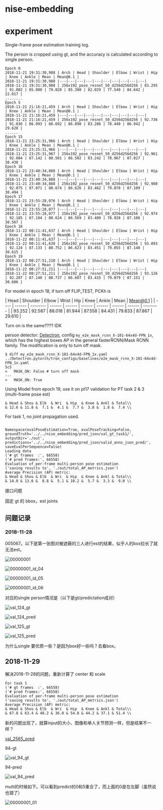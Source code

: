 # nise-embedding



# experiment

Single-frame pose estimation training log. 

The person is cropped using gt, and the  accuracy is calculated according to single person.

```
Epoch 0
2018-11-21 19:31:30,988 | Arch | Head | Shoulder | Elbow | Wrist | Hip | Knee | Ankle | Mean | Mean@0.1 |
2018-11-21 19:31:30,988 |---|---|---|---|---|---|---|---|---|---|
2018-11-21 19:31:30,988 | 256x192_pose_resnet_50_d256d256d256 | 83.295 | 91.002 | 85.800 | 79.028 | 85.300 | 82.029 | 77.540 | 84.642 | 22.017 |
........
Epoch 5
2018-11-21 21:16:21,459 | Arch | Head | Shoulder | Elbow | Wrist | Hip | Knee | Ankle | Mean | Mean@0.1 |
2018-11-21 21:16:21,459 |---|---|---|---|---|---|---|---|---|---|
2018-11-21 21:16:21,459 | 256x192_pose_resnet_50_d256d256d256 | 92.736 | 91.836 | 86.993 | 80.692 | 86.890 | 83.286 | 78.440 | 86.942 | 29.620 |
......
Epoch 15
2018-11-21 23:25:31,966 | Arch | Head | Shoulder | Elbow | Wrist | Hip | Knee | Ankle | Mean | Mean@0.1 |
2018-11-21 23:25:31,966 |---|---|---|---|---|---|---|---|---|---|
2018-11-21 23:25:31,967 | 256x192_pose_resnet_50_d256d256d256 | 92.961 | 92.084 | 87.142 | 80.501 | 86.502 | 83.242 | 78.967 | 87.027 | 30.438 |
Epoch 16
2018-11-21 23:40:34,888 | Arch | Head | Shoulder | Elbow | Wrist | Hip | Knee | Ankle | Mean | Mean@0.1 |
2018-11-21 23:40:34,888 |---|---|---|---|---|---|---|---|---|---|
2018-11-21 23:40:34,888 | 256x192_pose_resnet_50_d256d256d256 | 92.980 | 92.075 | 87.071 | 80.674 | 86.626 | 83.462 | 79.078 | 87.109 | 30.494 |
Epoch 17
2018-11-21 23:55:28,076 | Arch | Head | Shoulder | Elbow | Wrist | Hip | Knee | Ankle | Mean | Mean@0.1 |
2018-11-21 23:55:28,077 |---|---|---|---|---|---|---|---|---|---|
2018-11-21 23:55:28,077 | 256x192_pose_resnet_50_d256d256d256 | 92.974 | 92.185 | 87.184 | 80.624 | 86.569 | 83.400 | 78.928 | 87.106 | 30.567 |
Epoch 18
2018-11-22 00:11:41,637 | Arch | Head | Shoulder | Elbow | Wrist | Hip | Knee | Ankle | Mean | Mean@0.1 |
2018-11-22 00:11:41,637 |---|---|---|---|---|---|---|---|---|---|
2018-11-22 00:11:41,638 | 256x192_pose_resnet_50_d256d256d256 | 93.093 | 92.124 | 87.133 | 80.752 | 86.623 | 83.451 | 79.055 | 87.140 | 30.615 |
Epoch 19
2018-11-22 00:27:51,210 | Arch | Head | Shoulder | Elbow | Wrist | Hip | Knee | Ankle | Mean | Mean@0.1 |
2018-11-22 00:27:51,211 |---|---|---|---|---|---|---|---|---|---|
2018-11-22 00:27:51,211 | 256x192_pose_resnet_50_d256d256d256 | 93.126 | 92.207 | 87.140 | 80.737 | 86.607 | 83.415 | 79.079 | 87.151 | 30.606 |
```

For model in epoch 18, if turn off FLIP_TEST, PCKh is 

| Head   | Shoulder | Elbow  | Wrist  | Hip    | Knee   | Ankle  | Mean   | Mean@0.1 |
| ---- | ------ | -------- | ------ | ------ | ------ | ------ | ------ | ------ | -------- |
| 93.252 | 92.587   | 88.018 | 81.944 | 87.558 | 84.431 | 79.833 | 87.867 | 29.610   |

Turn on is the same???? IDK



person detector: [Detectron](https://github.com/roytseng-tw/Detectron.pytorch#supported-network-modules), config `my_e2e_mask_rcnn_X-101-64x4d-FPN_1x`, which has the highest boxes AP in the general fasterRCNN/Mask RCNN family. The modification is only to turn off mask. 

```
$ diff my_e2e_mask_rcnn_X-101-64x4d-FPN_1x.yaml ../Detectron.pytorch/tron_configs/baselines/e2e_mask_rcnn_X-101-64x4d-FPN_1x.yaml
5c5
<   MASK_ON: False # turn off mask
---
>   MASK_ON: True
```



Using Model from epoch 19, use it on pt17 validation for PT task 2 & 3 (multi-frame pose est)

```
& Head & Shou & Elb  & Wri  & Hip  & Knee & Ankl & Total\\
& 12.6 & 11.8 &  7.1 &  4.1 &  7.7 &  3.8 &  1.8 &  7.4 \\
```



For task 1, no joint propagation used.

```

Namespace(evalPoseEstimation=True, evalPoseTracking=False, groundTruth='../../nise_embedding/pred_json/val_gt_task1/', outputDir='./out', predictions='../../nise_embedding/pred_json/valid_anno_json_pred/', saveEvalPerSequence=False)
Loading data
('# gt frames  :', 66558)
('# pred frames:', 66558)
Evaluation of per-frame multi-person pose estimation
('saving results to', './out/total_AP_metrics.json')
Average Precision (AP) metric:
& Head & Shou & Elb  & Wri  & Hip  & Knee & Ankl & Total\\
& 14.0 & 13.6 &  8.8 &  5.1 & 10.2 &  5.7 &  3.3 &  9.0 \\
```

接口问题

固定 gt 的 bbox，est joints



## 问题记录

### 2018-11-28

005067。以下是第一张图对被遮蔽的三人进行est的结果，似乎人的box拉长了就无法est。

![00000001](assets/00000001.jpg)

![00000001_id_04](assets/00000001_id_04.jpg)

![00000001_id_05](assets/00000001_id_05.jpg)

![00000001_id_06](assets/00000001_id_06.jpg)

对应的single person情况是（以下是gt/predictation成对）

![val_124_gt](assets/val_124_gt.jpg)

![val_124_pred](assets/val_124_pred.jpg)

![val_125_gt](assets/val_125_gt.jpg)

![val_125_pred](assets/val_125_pred.jpg)

为什么single 要优质一些？是因为box好一些吗？去看box。

## 2018-11-29

解决2018-11-28的问题，重新计算了 center 和 scale

```
For task 1
('# gt frames  :', 66558)
('# pred frames:', 66558)
Evaluation of per-frame multi-person pose estimation
('saving results to', './out/total_AP_metrics.json')
Average Precision (AP) metric:
& Head & Shou & Elb  & Wri  & Hip  & Knee & Ankl & Total\\
& 67.8 & 63.4 & 48.2 & 36.0 & 54.8 & 44.2 & 37.1 & 51.4 \\
```

新的问题出现了，就算input的大小、图像和单人关节预测一样，但是结果不一样？

[val_2565_pred](assets/val_2565_pred-1543543057015.jpg)

94-gt

![val_94_gt](assets/val_94_gt.jpg)

94-pred

![val_94_pred](assets/val_94_pred.jpg)

multi的时候如下。可以看到predict的0和5重合了，而上面的0是在左脚（虽然说也错了）

![00000001_01](assets/00000001_01.jpg)